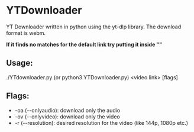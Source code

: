# YTDownloader
YT Downloader written in python using the yt-dlp library. The download format is webm.

**If it finds no matches for the default link try putting it inside ""**

## Usage:
./YTdownloader.py (or python3 YTDownloader.py) \<video link> \[flags]

## Flags:
* -oa (--onlyaudio): download only the audio
* -ov (--onlyvideo): download only the video
* -r (--resolution): desired resolution for the video (like 144p, 1080p etc.)
